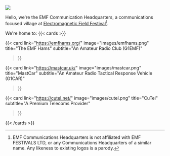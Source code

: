![](images/echq.png)

Hello, we're the EMF Communication Headquarters, a communications focused village at [Electromagnetic Field Festival](https://emfcamp.org)[^1].

We're home to:
{{< cards >}}

  {{< card
    link="https://emfhams.org/"
    image="images/emfhams.png"
    title="The EMF Hams" subtitle="An Amateur Radio Club (G1EMF)"
  >}}

  {{< card
    link="https://mastcar.uk/"
    image="images/mastcar.png"
    title="MastCar"
    subtitle="An Amateur Radio Tactical Response Vehicle (G1CAR)"
  >}}

  {{< card
    link="https://cutel.net/"
    image="images/cutel.png"
    title="CuTel"
    subtitle="A Premium Telecoms Provider"
  >}}

{{< /cards >}}

[^1]: EMF Communications Headquarters is not affiliated with EMF FESTIVALS LTD, or any Communications Headquarters of a similar name. Any likeness to existing logos is a parody.
